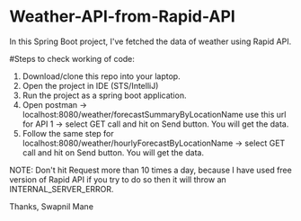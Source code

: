 # Weather-API-from-Rapid-API
In this Spring Boot project, I've fetched the data of weather using Rapid API.

#Steps to check working of code:
1. Download/clone this repo into your laptop.
2. Open the project in IDE (STS/IntelliJ)
3. Run the project as a spring boot application.
4. Open postman -> localhost:8080/weather/forecastSummaryByLocationName use this url for API 1 -> select GET call and hit on Send button. You will get the data.
5. Follow the same step for localhost:8080/weather/hourlyForecastByLocationName -> select GET call and hit on Send button. You will get the data.

NOTE: Don't hit Request more than 10 times a day, because I have used free version of Rapid API if you try to do so then it will throw an INTERNAL_SERVER_ERROR.

Thanks,
Swapnil Mane
